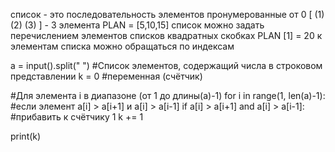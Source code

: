 список - это последовательность элементов пронумерованные от 0
[ (1) (2) (3) ] - 3 элемента
PLAN = [5,10,15]
список можно задать перечислением элементов списков квадратных скобках
PLAN [1] = 20
к элементам списка можно обращаться по индексам


a = input().split(" ")
#Список элементов, содержащий числа в строковом представлении
k = 0
#переменная (счётчик)

#Для элемента i в диапазоне (от 1 до длины(а)-1)
for i in range(1, len(a)-1):
    #если элемент a[i] > a[i+1] и a[i] > a[i-1]
    if a[i] > a[i+1] and a[i] > a[i-1]:
        #прибавить к счётчику 1
        k += 1
        
print(k)